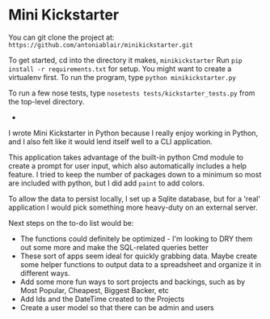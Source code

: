 # Mini Kickstarter

You can git clone the project at: `https://github.com/antoniablair/minikickstarter.git`

To get started, cd into the directory it makes, `minikickstarter`
Run `pip install -r requirements.txt` for setup. You might want to create a virtualenv
first. To run the program, type `python minikickstarter.py`

To run a few nose tests, type `nosetests tests/kickstarter_tests.py` from the top-level directory.

-
I wrote Mini Kickstarter in Python because I really enjoy working in Python, and I also felt
like it would lend itself well to a CLI application.

This application takes advantage of the built-in python Cmd module to create a prompt for user input, which also automatically
includes a help feature. I tried to keep the number of packages down to a minimum so most are included with python, but I did add `paint` to add colors.

To allow the data to persist locally, I set up a Sqlite database, but for a 'real' application I would pick something more heavy-duty on an external server.

Next steps on the to-do list would be:

- The functions could definitely be optimized - I'm looking to DRY them out some more and make the SQL-related queries better
- These sort of apps seem ideal for quickly grabbing data. Maybe create some helper functions to output data to a spreadsheet and organize it in different ways.
- Add some more fun ways to sort projects and backings, such as by Most Popular, Cheapest, Biggest Backer, etc
- Add Ids and the DateTime created to the Projects
- Create a user model so that there can be admin and users

